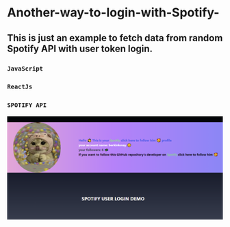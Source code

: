 # Another-way-to-login-with-Spotify-
## This is just an example to fetch data from random Spotify API with user token login.
### `JavaScript`
### `ReactJs`
### `SPOTIFY API`

![CHEESE!](images/demo.png)
